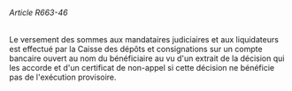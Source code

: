 ###### Article R663-46

Le versement des sommes aux mandataires judiciaires et aux liquidateurs est effectué par la Caisse des dépôts et consignations sur un compte bancaire ouvert au nom du bénéficiaire au vu d'un extrait de la décision qui les accorde et d'un certificat de non-appel si cette décision ne bénéficie pas de l'exécution provisoire.

